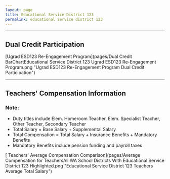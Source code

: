 ```yaml
---
layout: page
title: Educational Service District 123
permalink: educational service district 123
---
```




___

## Dual Credit Participation

[Ugrad ESD123 Re-Engagement Program](pages/Dual Credit BarChartEducational Service District 123 Ugrad ESD123 Re-Engagement Program.png "Ugrad ESD123 Re-Engagement Program Dual Credit Participation")


___

## Teachers' Compensation Information
### Note:
- Duty titles include Elem. Homeroom Teacher, Elem. Specialist Teacher, Other Teacher, Secondary Teacher
- Total Salary = Base Salary + Supplemental Salary
- Total Compensation = Total Salary + Insurance Benefits + Mandatory Benefits
- Mandatory Benefits include pension funding and payroll taxes

[ Teachers' Average Compensation Comparison](pages/Average Compensation for TeachersAll WA School Districts With Educational Service District 123 Highlighted.png "Educational Service District 123 Teachers Average Total Salary")

